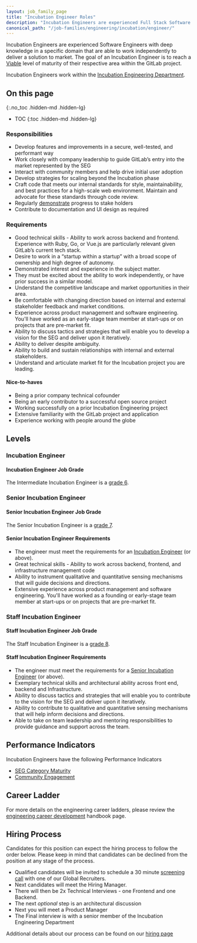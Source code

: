```yaml
---
layout: job_family_page
title: "Incubation Engineer Roles"
description: "Incubation Engineers are experienced Full Stack Software Engineers with deep knowledge in a specific domain that are able to work independently to deliver a solution to market."
canonical_path: "/job-families/engineering/incubation/engineer/"
---
```


Incubation Engineers are experienced Software Engineers with deep knowledge in a specific domain that are able to work independently to deliver a solution to market.  The goal of an Incubation Engineer is to reach a [Viable](/direction/maturity/#legend) level of maturity of their respective area within the GitLab project.

Incubation Engineers work within the [Incubation Engineering Department](/handbook/engineering/incubation/).

## On this page
{:.no_toc .hidden-md .hidden-lg}

- TOC
{:toc .hidden-md .hidden-lg}

### Responsibilities

* Develop features and improvements in a secure, well-tested, and performant way
* Work closely with company leadership to guide GitLab’s entry into the market represented by the SEG
* Interact with community members and help drive initial user adoption
* Develop strategies for scaling beyond the Incubation phase
* Craft code that meets our internal standards for style, maintainability, and best practices for a high-scale web environment. Maintain and advocate for these standards through code review.
* Regularly [demonstrate](/handbook/engineering/#engineering-demo-process) progress to stake holders
* Contribute to documentation and UI design as required  

### Requirements

* Good technical skills - Ability to work across backend and frontend.  Experience with Ruby, Go, or Vue.js are particularly relevant given GitLab’s current tech stack.
* Desire to work in a “startup within a startup” with a broad scope of ownership and high degree of autonomy.
* Demonstrated interest and experience in the subject matter.
* They must be excited about the ability to work independently, or have prior success in a similar model.
* Understand the competitive landscape and market opportunities in their area.
* Be comfortable with changing direction based on internal and external stakeholder feedback and market conditions.
* Experience across product management and software engineering. You'll have worked as an early-stage team member at start-ups or on projects that are pre-market fit. 
* Ability to discuss tactics and strategies that will enable you to develop a vision for the SEG and deliver upon it iteratively. 
* Ability to deliver despite ambiguity.
* Ability to build and sustain relationships with internal and external stakeholders.
* Understand and articulate market fit for the Incubation project you are leading.

#### Nice-to-haves

* Being a prior company technical cofounder
* Being an early contributor to a successful open source project
* Working successfully on a prior Incubation Engineering project
* Extensive familiarity with the GitLab project and application
* Experience working with people around the globe

## Levels

### Incubation Engineer

#### Incubation Engineer Job Grade

The Intermediate Incubation Engineer is a [grade 6](/handbook/total-rewards/compensation/compensation-calculator/#gitlab-job-grades).

### Senior Incubation Engineer

#### Senior Incubation Engineer Job Grade

The Senior Incubation Engineer is a [grade 7](/handbook/total-rewards/compensation/compensation-calculator/#gitlab-job-grades).

#### Senior Incubation Engineer Requirements

* The engineer must meet the requirements for an [Incubation Engineer](#incubation-engineer) (or above).
* Great technical skills - Ability to work across backend, frontend, and infrastructure management code
* Ability to instrument qualitative and quantitative sensing mechanisms that will guide decisions and directions. 
* Extensive experience across product management and software engineering. You'll have worked as a founding or early-stage team member at start-ups or on projects that are pre-market fit. 

### Staff Incubation Engineer

#### Staff Incubation Engineer Job Grade

The Staff Incubation Engineer is a [grade 8](/handbook/total-rewards/compensation/compensation-calculator/#gitlab-job-grades).

#### Staff Incubation Engineer Requirements

* The engineer must meet the requirements for a [Senior Incubation Engineer](#senior-incubation-engineer) (or above).
* Exemplary technical skills and architectural ability across front end, backend and Infrastructure. 
* Ability to discuss tactics and strategies that will enable you to contribute to the vision for the SEG and deliver upon it iteratively.
* Ability to contribute to qualitative and quantitative sensing mechanisms that will help inform decisions and directions.
* Able to take on team leadership and mentoring responsibilities to provide guidance and support across the team.

## Performance Indicators

Incubation Engineers have the following Performance Indicators

* [SEG Category Maturity](/handbook/engineering/incubation/performance-indicators/#seg-category-maturity)
* [Community Engagement](/handbook/engineering/incubation/performance-indicators/#community-engagement)

## Career Ladder

For more details on the engineering career ladders, please review the [engineering career development](/handbook/engineering/career-development/#roles) handbook page.

## Hiring Process

Candidates for this position can expect the hiring process to follow the order below. Please keep in mind that candidates can be declined from the position at any stage of the process.

* Qualified candidates will be invited to schedule a 30 minute [screening call](/handbook/hiring/interviewing/#screening-call) with one of our Global Recruiters.
* Next candidates will meet the Hiring Manager.
* There will then be 2x Technical Interviews - one Frontend and one Backend.
* The next _optional_ step is an architectural discussion
* Next you will meet a Product Manager
* The Final interview is with a senior member of the Incubation Engineering Department

Additional details about our process can be found on our [hiring page](/handbook/hiring)
